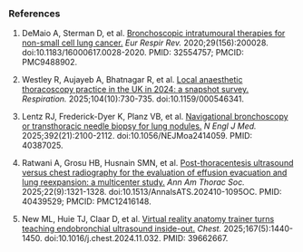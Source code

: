 ### References

1. DeMaio A, Sterman D, et al. [Bronchoscopic intratumoural therapies for non-small cell lung cancer.](https://publications.ersnet.org/content/errev/29/156/200028) *Eur Respir Rev.* 2020;29(156):200028. doi:10.1183/16000617.0028-2020. PMID: 32554757; PMCID: PMC9488902.  

2. Westley R, Aujayeb A, Bhatnagar R, et al. [Local anaesthetic thoracoscopy practice in the UK in 2024: a snapshot survey.](https://karger.com/res/article-abstract/104/10/730/927698/Local-Anaesthetic-Thoracoscopy-Practice-in-the-UK?redirectedFrom=fulltext) *Respiration.* 2025;104(10):730-735. doi:10.1159/000546341.  

3. Lentz RJ, Frederick-Dyer K, Planz VB, et al. [Navigational bronchoscopy or transthoracic needle biopsy for lung nodules.](https://pubmed.ncbi.nlm.nih.gov/40387025/) *N Engl J Med.* 2025;392(21):2100-2112. doi:10.1056/NEJMoa2414059. PMID: 40387025.  

4. Ratwani A, Grosu HB, Husnain SMN, et al. [Post-thoracentesis ultrasound versus chest radiography for the evaluation of effusion evacuation and lung reexpansion: a multicenter study.](https://www.atsjournals.org/doi/10.1513/AnnalsATS.202410-1095OC?url_ver=Z39.88-2003&rfr_id=ori:rid:crossref.org&rfr_dat=cr_pub%20%200pubmed) *Ann Am Thorac Soc.* 2025;22(9):1321-1328. doi:10.1513/AnnalsATS.202410-1095OC. PMID: 40439529; PMCID: PMC12416148.  

5. New ML, Huie TJ, Claar D, et al. [Virtual reality anatomy trainer turns teaching endobronchial ultrasound inside-out.](https://journal.chestnet.org/article/S0012-3692(24)05610-1/abstract) *Chest.* 2025;167(5):1440-1450. doi:10.1016/j.chest.2024.11.032. PMID: 39662667.  

